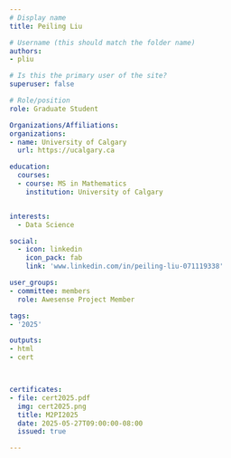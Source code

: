 ```yaml
---
# Display name
title: Peiling Liu

# Username (this should match the folder name)
authors:
- pliu

# Is this the primary user of the site?
superuser: false

# Role/position
role: Graduate Student

Organizations/Affiliations:
organizations:
- name: University of Calgary
  url: https://ucalgary.ca

education:
  courses:
  - course: MS in Mathematics
    institution: University of Calgary


interests:
  - Data Science

social:
  - icon: linkedin
    icon_pack: fab
    link: 'www.linkedin.com/in/peiling-liu-071119338'

user_groups:
- committee: members
  role: Awesense Project Member

tags:
- '2025'

outputs:
- html
- cert



certificates:
- file: cert2025.pdf
  img: cert2025.png
  title: M2PI2025
  date: 2025-05-27T09:00:00-08:00
  issued: true

---
```


